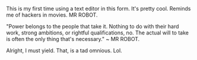 This is my first time using a text editor in this form. It's pretty cool. Reminds me of hackers in movies.
MR ROBOT.

"Power belongs to the people that take it. Nothing to do with their hard work, strong ambitions, or rightful qualifications,
 no. The actual will to take is often the only thing that's necessary." ~ MR ROBOT.

Alright, I must yield. That, is a tad omnious. Lol.
